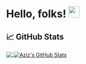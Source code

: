
# Hello, folks! <img src="https://raw.githubusercontent.com/MartinHeinz/MartinHeinz/master/wave.gif" width="30px">



## &#x1f4c8; GitHub Stats

<a href="https://github.com/AzizPatel786/AzizPatel786">
  <img align="center" src="https://github-readme-stats.vercel.app/api/top-langs/?username=AzizPatel786&hide=java,html,tex&title_color=ffffff&text_color=c9cacc&icon_color=2bbc8a&bg_color=1d1f21&langs_count=3" />
</a>
<a href="https://github.com/AzizPatel786/AzizPatel786">
  <img align="center" src="https://github-readme-stats.vercel.app/api?username=AzizPatel786&show_icons=true&line_height=27&count_private=true&title_color=ffffff&text_color=c9cacc&icon_color=2bbc8a&bg_color=1d1f21" alt="Aziz's GitHub Stats" />
</a>

   

<!-- links to social media icons -->

<!-- icons with padding -->

[2.1]: http://i.imgur.com/0o48UoR.png (github icon with padding)

<!-- icons without padding -->

[2.2]: http://i.imgur.com/9I6NRUm.png (github icon without padding)


<!-- links to your social media accounts -->


[2]: https://github.com/AzizPatel786



<!-- Resources -->
<!-- Icons: https://simpleicons.org/ -->
<!-- GitHub Stats: https://github.com/anuraghazra/github-readme-stats -->
<!-- Emojis: https://emojipedia.org/emoji/ -->
<!-- HTML Emojis: https://www.fileformat.info/index.htm -->
<!-- Shields: https://shields.io/ -->
<!-- Awesome GitHub Profile README: https://github.com/abhisheknaiidu/awesome-github-profile-readme -->
